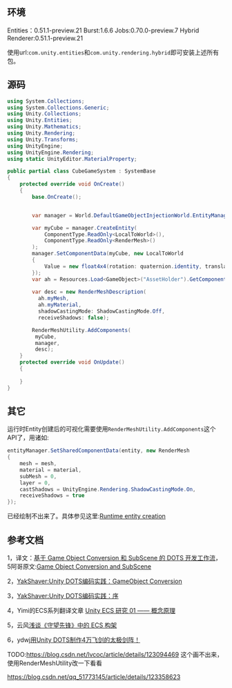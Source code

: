 ## 环境
Entities：0.51.1-preview.21
Burst:1.6.6
Jobs:0.70.0-preview.7
Hybrid Renderer:0.51.1-preview.21

使用url:``com.unity.entities``和``com.unity.rendering.hybrid``即可安装上述所有包。

## 源码
```csharp
using System.Collections;
using System.Collections.Generic;
using Unity.Collections;
using Unity.Entities;
using Unity.Mathematics;
using Unity.Rendering;
using Unity.Transforms;
using UnityEngine;
using UnityEngine.Rendering;
using static UnityEditor.MaterialProperty;

public partial class CubeGameSystem : SystemBase
{
    protected override void OnCreate()
    {
        base.OnCreate();


        var manager = World.DefaultGameObjectInjectionWorld.EntityManager;

        var myCube = manager.CreateEntity(
            ComponentType.ReadOnly<LocalToWorld>(),
            ComponentType.ReadOnly<RenderMesh>()
        );
        manager.SetComponentData(myCube, new LocalToWorld
        {
            Value = new float4x4(rotation: quaternion.identity, translation: new float3(1, 2, 3))
        });
        var ah = Resources.Load<GameObject>("AssetHolder").GetComponent<AssetHolder>();
       
        var desc = new RenderMeshDescription(
          ah.myMesh,
          ah.myMaterial,
          shadowCastingMode: ShadowCastingMode.Off,
          receiveShadows: false);

        RenderMeshUtility.AddComponents(
         myCube,
         manager,
         desc); 
    }
    protected override void OnUpdate()
    {
 
    }
}
```

## 其它
运行时Entity创建后的可视化需要使用``RenderMeshUtility.AddComponents``这个API了，用诸如:
```csharp
entityManager.SetSharedComponentData(entity, new RenderMesh
{
    mesh = mesh,
    material = material,
    subMesh = 0,
    layer = 0,
    castShadows = UnityEngine.Rendering.ShadowCastingMode.On,
    receiveShadows = true
});
```
已经绘制不出来了。具体参见这里:[Runtime entity creation](https://docs.unity3d.com/Packages/com.unity.rendering.hybrid@0.51/manual/runtime-entity-creation.html)

## 参考文档
1，译文：[基于 Game Object Conversion 和 SubScene 的 DOTS 开发工作流](https://zhuanlan.zhihu.com/p/109943463)， 5阿哥原文:[Game Object Conversion and SubScene](https://gametorrahod.com/game-object-conversion-and-subscene/)

2，[YakShaver:Unity DOTS编码实践：GameObject Conversion](https://zhuanlan.zhihu.com/p/267814302)

3，[YakShaver:Unity DOTS编码实践：序](https://zhuanlan.zhihu.com/p/266780584)

4，Yimi的ECS系列翻译文章 [Unity ECS 研究 01 —— 概念原理](https://yimicgh.top/%E7%BF%BB%E8%AF%91/ECS-01-Core/)

5，云风[浅谈《守望先锋》中的 ECS 构架](https://blog.codingnow.com/2017/06/overwatch_ecs.html)

6，ydwj[用Unity DOTS制作4万飞剑的太极剑阵！](https://auniquepig.com/2021/06/21/DotsSwords/)

TODO:https://blog.csdn.net/lvcoc/article/details/123094469 这个画不出来，使用RenderMeshUtility改一下看看

https://blog.csdn.net/qq_51773145/article/details/123358623